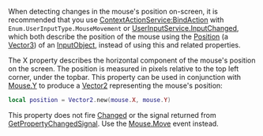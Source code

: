 When detecting changes in the mouse's position on-screen, it is recommended that you use [ContextActionService:BindAction](https://developer.roblox.com/en-us/api-reference/function/ContextActionService/BindAction) with `Enum.UserInputType.MouseMovement` or [UserInputService.InputChanged](https://developer.roblox.com/en-us/api-reference/event/UserInputService/InputChanged), which both describe the position of the mouse using the [Position](https://developer.roblox.com/en-us/api-reference/property/InputObject/Position) (a [Vector3](https://developer.roblox.com/en-us/api-reference/datatype/Vector3)) of an [InputObject](https://developer.roblox.com/en-us/api-reference/class/InputObject), instead of using this and related properties.

The X property describes the horizontal component of the mouse's position on the screen. The position is measured in pixels relative to the top left corner, under the topbar. This property can be used in conjunction with [Mouse.Y](https://developer.roblox.com/en-us/api-reference/property/Mouse/Y) to produce a [Vector2](https://developer.roblox.com/en-us/api-reference/datatype/Vector2) representing the mouse's position:

```lua
local position = Vector2.new(mouse.X, mouse.Y)
``` 

This property does not fire [Changed](https://developer.roblox.com/en-us/api-reference/event/Instance/Changed) or the signal returned from [GetPropertyChangedSignal](https://developer.roblox.com/en-us/api-reference/function/Instance/GetPropertyChangedSignal). Use the [Mouse.Move](https://developer.roblox.com/en-us/api-reference/event/Mouse/Move) event instead.